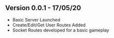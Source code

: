 ## Version 0.0.1 - 17/05/20
- Basic Server Launched
- Create/Edit/Get User Routes Added
- Socket Routes developed for a basic gameplay